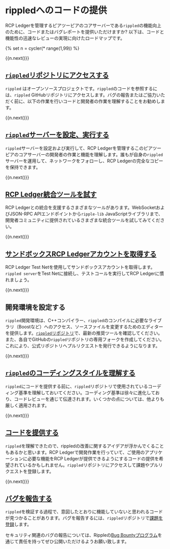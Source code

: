 # rippledへのコードの提供

RCP Ledgerを管理するピアツーピアのコアサーバーである`rippled`の機能向上のために、コードまたはバグレポートを提供いただけますか? 以下は、コードと機能性の迅速なレビューの実現に向けたロードマップです。

<!-- USE_CASE_STEPS_START -->
{% set n = cycler(* range(1,99)) %}

<span class="use-case-step-num">{{n.next()}}</span>
## [`rippled`リポジトリにアクセスする](https://github.com/ripple/rippled)

`rippled` はオープンソースプロジェクトです。`rippled`のコードを参照するには、`rippled` GitHubリポジトリにアクセスします。バグの報告またはご協力いただく前に、以下の作業を行いコードと開発者の作業を理解することをお勧めします。


<span class="use-case-step-num">{{n.next()}}</span>
## [`rippled`サーバーを設定、実行する](manage-the-rippled-server.html)

`rippled`サーバーを設定および実行して、RCP Ledgerを管理するこのピアツーピアのコアサーバーの開発者の作業と機能を理解します。誰もが自身の`rippled`サーバーを運用して、ネットワークをフォローし、RCP Ledgerの完全なコピーを保持できます。


<span class="use-case-step-num">{{n.next()}}</span>
## [RCP Ledger統合ツールを試す](get-started-with-the-rippled-api.html)

RCP Ledgerとの統合を支援するさまざまなツールがあります。WebSocketおよびJSON-RPC APIエンドポイントから`ripple-lib` JavaScriptライブラリまで、開発者コミュニティに提供されているさまざまな統合ツールを試してみてください。


<span class="use-case-step-num">{{n.next()}}</span>
## [サンドボックスRCP Ledgerアカウントを取得する](xrp-test-net-faucet.html)

RCP Ledger Test Netを使用してサンドボックスアカウントを取得します。`rippled server`をTest Netに接続し、テストコールを実行してRCP Ledgerに慣れましょう。


<span class="use-case-step-num">{{n.next()}}</span>
## 開発環境を設定する

`rippled`開発環境は、C++コンパイラー、`rippled`のコンパイルに必要なライブラリ（Boostなど）へのアクセス、ソースファイルを変更するためのエディターを提供します。[`rippled`リポジトリ](https://github.com/ripple/rippled)で、最新の推奨ツールを確認してください。また、各自でGitHubの`rippled`リポジトリの専用フォークを作成してください。これにより、公式リポジトリへプルリクエストを発行できるようになります。 <!-- for future, awaiting links to a few rippled repo md files - Nik -->


<span class="use-case-step-num">{{n.next()}}</span>
## [`rippled`のコーディングスタイルを理解する](https://github.com/ripple/rippled/blob/develop/docs/CodingStyle.md)

`rippled`にコードを提供する前に、`rippled`リポジトリで使用されているコーディング基準を理解しておいてください。コーディング基準は徐々に進化しており、コードレビューを通じて伝達されます。いくつかの点については、他よりも厳しく適用されます。


<span class="use-case-step-num">{{n.next()}}</span>
## [コードを提供する](https://github.com/ripple/rippled/pulls)

`rippled`を理解できたので、rippledの改善に関するアイデアが浮かんでくることもあるかと思います。RCP Ledgerで開発作業を行っていて、ご使用のアプリケーションに必要な機能をRCP Ledgerが提供できるようにするコードの提供を希望されているかもしれません。`rippled`リポジトリにアクセスして課題やプルリクエストを登録します。


<span class="use-case-step-num">{{n.next()}}</span>
## [バグを報告する](https://github.com/ripple/rippled/issues)

`rippled`を検証する過程で、意図したとおりに機能していないと思われるコードが見つかることがあります。バグを報告するには、`rippled`リポジトリで[課題を登録](https://github.com/ripple/rippled/issues)します。

セキュリティ関連のバグの報告については、Rippleの[Bug Bountyプログラム](https://ripple.com/bug-bounty/)を通じて責任を持ってぜひ公開いただけるようお願い致します。
